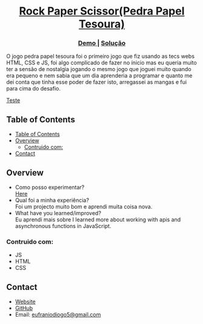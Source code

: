 <!-- Please update value in the {}  -->

<h1 align="center"><a href="https://eufraniodiogo.github.io/Rock-Paper-Scissor">Rock Paper Scissor(Pedra Papel Tesoura)</a></h1>
<div align="center">
  <h3>
    <a href="https://eufraniodiogo.github.io/Weather-App">
      Demo
    </a>
    <span> | </span>
    <a href="https://github.com/EufranioDiogo/Weather-App">
      Solução
    </a>
  </h3>
</div>

<p>O jogo pedra papel tesoura foi o primeiro jogo que fiz usando as tecs webs HTML, CSS e JS, foi algo complicado de fazer no ínicio mas eu queria muito ter a sensão de nostalgia jogando o mesmo jogo que joguei muito quando era pequeno e nem sabia que um dia aprenderia a programar e quanto me dei conta que tinha esse poder de fazer isto, arregassei as mangas e fui para cima do desafio.</p>

<a href="https://eufraniodiogo.github.io/Weather-App">Teste</a>


## Table of Contents

- [Table of Contents](#table-of-contents)
- [Overview](#overview)
  - [Contruido com:](#contruido-com)
- [Contact](#contact)

<!-- OVERVIEW -->

## Overview

- Como posso experimentar?<br>
  [Here](https://eufraniodiogo.github.io/Rock-Paper-Scissor)
- Qual foi a minha experiência?<br>
  Foi um projecto muito bom e aprendi muita coisa nova.
- What have you learned/improved?<br>
  Eu aprendi mais sobre I learned more about working with apis and asynchronous functions in JavaScript.


### Contruido com:

- JS
- HTML
- CSS

## Contact

- [Website](https://eufraniodiogo.github.io)
- [GitHub](https://github.com/EufranioDiogo)
- Email: eufraniodiogo5@gmail.com
